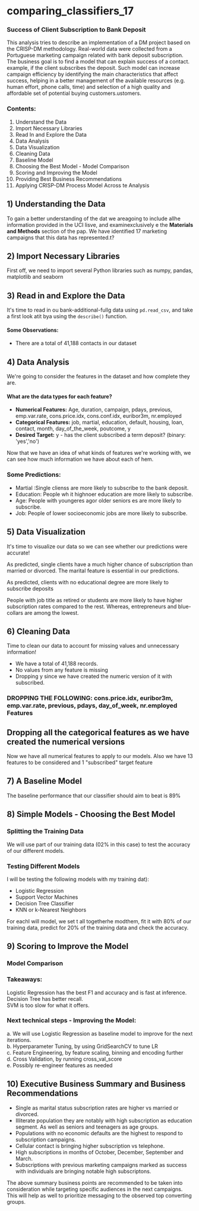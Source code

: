 # comparing_classifiers_17

### Success of Client Subscription to Bank Deposit 
This analysis tries to describe an implementation of a DM project based on the CRISP-DM methodology. Real-world data were collected from a Portuguese marketing campaign related with bank deposit subscription. The business goal is to find a model that can explain success of a contact. example, if the client subscribes the deposit. Such model can increase campaign efficiency by identifying the main characteristics that affect success, helping in a better management of the available resources (e.g. human effort, phone calls, time) and selection of a high quality and affordable set of potential buying customers.ustomers.

### Contents:  
1. Understand the Data  
2. Import Necessary Libraries   
3. Read In and Explore the Data   
4. Data Analysis   
5. Data Visualization   
6. Cleaning Data  
7. Baseline Model     
8. Choosing the Best Model - Model Comparison   
9. Scoring and Improving the Model  
10. Providing Best Business Recommendations  
11. Applying CRISP-DM Process Model Across te Analysis  


## 1) Understanding the Data
To gain a better understanding of the dat we areagoing to include allhe information provided in the UCI lisve, and examinexclusively e the **Materials and Methods** section of the pap.  We have identified 17 marketing campaigns that this data has represented.t?  


## 2) Import Necessary Libraries
First off, we need to import several Python libraries such as numpy, pandas, matplotlib and seaborn  


## 3) Read in and Explore the Data
It's time to read in ou bank-additional-fullg data using `pd.read_csv`, and take a first look atit bya using the `describe()` function.  

#### Some Observations:
* There are a total of 41,188 contacts in our dataset


## 4) Data Analysis
We're going to consider the features in the dataset and how complete they are.  

#### What are the data types for each feature?
* **Numerical Features:** Age, duration, campaign, pdays, previous, emp.var.rate, cons.price.idx, cons.conf.idx, euribor3m, nr.employed  
* **Categorical Features:** job, martial, education, default, housing, loan, contact, month, day_of_the_week, poutcome, y  
* **Desired Target:** y - has the client subscribed a term deposit? (binary: 'yes','no')

Now that we have an idea of what kinds of features we're working with, we can see how much information we have about each of hem.

### Some Predictions:  
* Martial :Single clienss are more likely to subscribe to the bank deposit.  
* Education: People wh it highnoer education are more likely to subscribe.  
* Age: People with youngeres  agor older seniors es are more likely to subscribe.  
* Job: People of lower socioeconomic jobs are more likely to subscribe.


## 5) Data Visualization
It's time to visualize our data so we can see whether our predictions were accurate!

As predicted, single clients have a much higher chance of subscription than married or divorced. The marital feature is essential in our predictions.

As predicted, clients with no educational degree are more likely to subscribe deposits 

People with job title as retired or students are more likely to have higher subscription rates compared to the rest. Whereas, entrepreneurs and blue-collars are among the lowest.  


## 6) Cleaning Data
Time to clean our data to account for missing values and unnecessary information!

* We have a total of 41,188 records.  
* No values from any feature is missing
* Dropping y since we have created the numeric version of it with subscribed.

### DROPPING THE FOLLOWING: cons.price.idx, euribor3m, emp.var.rate, previous, pdays, day_of_week, nr.employed Features

## Dropping all the categorical features as we have created the numerical versions

Now we have all numerical features to apply to our models. Also we have 13 features to be considered and 1 "subscribed" target feature  


## 7) A Baseline Model
The baseline performance that our classifier should aim to beat is 89%  


## 8) Simple Models - Choosing the Best Model
### Splitting the Training Data
We will use part of our training data (02% in this case) to test the accuracy of our different models.

### Testing Different Models
I will be testing the following models with my training dat):

* Logistic Regression
* Support Vector Machines
* Decision Tree Classifier
* KNN or k-Nearest Neighbors

For eachI will  model, we set t all togetherhe modthem, fit it with 80% of our training data, predict for 20% of the training data and check the accuracy.  


## 9) Scoring to Improve the Model
### Model Comparison
###  Takeaways:
Logistic Regression has the best F1 and accuracy and is fast at inference.  
Decision Tree has better recall.  
SVM is too slow for what it offers.  

### Next technical steps - Improving the Model:   
a. We will use Logistic Regression as baseline model to improve for the next iterations.  
b. Hyperparameter Tuning, by using GridSearchCV to tune LR  
c. Feature Engineering, by feature scaling, binning and encoding further  
d. Cross Validation, by running cross_val_score  
e. Possibly re-engineer features as needed   


## 10) Executive Business Summary and Business Recommendations 
- Single as marital status subscription rates are higher vs married or divorced.   
- Illiterate population they are notably with high subscription as education segment. As well as seniors and teenagers as age groups.    
- Populations with no economic defaults are the highest to respond to subscription campaigns.  
- Cellular contact is bringing higher subscription vs telephone.  
- High subscriptions in months of October, December, September and March.  
- Subscriptions with previous marketing campaigns marked as success with individuals are bringing notable high subscriptons.

The above summary business points are recommended to be taken into consideration while targeting specific audiences in the next campaigns. This will help as well to prioritize messaging to the observed top converting groups.




